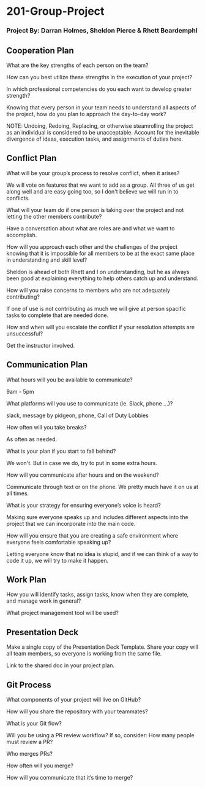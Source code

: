 # 201-Group-Project

### Project By: Darran Holmes, Sheldon Pierce & Rhett Beardemphl

## Cooperation Plan

What are the key strengths of each person on the team?

How can you best utilize these strengths in the execution of your project?

In which professional competencies do you each want to develop greater strength?

Knowing that every person in your team needs to understand all aspects of the project, how do you plan to approach the day-to-day work?

NOTE: Undoing, Redoing, Replacing, or otherwise steamrolling the project as an individual is considered to be unacceptable. Account for the inevitable divergence of ideas, execution tasks, and assignments of duties here.

## Conflict Plan

What will be your group’s process to resolve conflict, when it arises?

We will vote on features that we want to add as a group. All three of us get along well and are easy going too, so I don't believe we will run in to conflicts.

What will your team do if one person is taking over the project and not letting the other members contribute?

Have a conversation about what are roles are and what we want to accomplish.

How will you approach each other and the challenges of the project knowing that it is impossible for all members to be at the exact same place in understanding and skill level?

Sheldon is ahead of both Rhett and I on understanding, but he as always been good at explaining everything to help others catch up and understand.

How will you raise concerns to members who are not adequately contributing?

If one of use is not contributing as much we will give at person spacific tasks to complete that are needed done.

How and when will you escalate the conflict if your resolution attempts are unsuccessful?

Get the instructor involved.

## Communication Plan

What hours will you be available to communicate?

9am - 5pm

What platforms will you use to communicate (ie. Slack, phone …)?

slack, message by pidgeon, phone, Call of Duty Lobbies

How often will you take breaks?

As often as needed.

What is your plan if you start to fall behind?

We won't. But in case we do, try to put in some extra hours. 

How will you communicate after hours and on the weekend?

Communicate through text or on the phone. We pretty much have it on us at all times.

What is your strategy for ensuring everyone’s voice is heard?

Making sure everyone speaks up and includes different aspects into the project that we can incorporate into the main code. 

How will you ensure that you are creating a safe environment where everyone feels comfortable speaking up?

Letting everyone know that no idea is stupid, and if we can think of a way to code it up, we will try to make it happen.

## Work Plan

How you will identify tasks, assign tasks, know when they are complete, and manage work in general?

What project management tool will be used?

## Presentation Deck

Make a single copy of the Presentation Deck Template. Share your copy will all team members, so everyone is working from the same file.

Link to the shared doc in your project plan.

## Git Process

What components of your project will live on GitHub?

How will you share the repository with your teammates?

What is your Git flow?

Will you be using a PR review workflow? If so, consider:
How many people must review a PR?

Who merges PRs?

How often will you merge?

How will you communicate that it’s time to merge?
